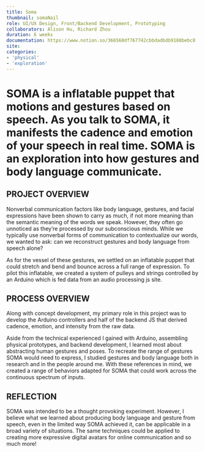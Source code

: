```yaml
---
title: Soma
thumbnail: somaNail
role: UI/UX Design, Front/Backend Development, Prototyping
collaborators: Alison Hu, Richard Zhou
duration: 6 weeks
documentation: https://www.notion.so/366560df767742cbbdadbdb9188bebc8
site:
categories:
- 'physical'
- 'exploration'
---
```


<script>
    import ImageGrid from '$lib/components/article/ImageGrid.svelte'
    import HeroImage from '$lib/components/article/HeroImage.svelte'
    import YoutubeEmbed from '$lib/components/article/YoutubeEmbed.svelte'

    const p = "soma/"
    const gestures = [p + 'gestures', p + 'chart']

    const process = p + "proto"
    const chart = p + "chart"
</script>

# SOMA is a inflatable puppet that motions and gestures based on speech. As you talk to SOMA, it manifests the cadence and emotion of your speech in real time. SOMA is an exploration into how gestures and body language communicate.

## PROJECT OVERVIEW

Nonverbal communication factors like body language, gestures, and facial expressions have been shown to carry as much, if not more meaning than the semantic meaning of the words we speak. However, they often go unnoticed as they’re processed by our subconscious minds. While we typically use nonverbal forms of communication to contextualize our words, we wanted to ask: can we reconstruct gestures and body language from speech alone?

As for the vessel of these gestures, we settled on an inflatable puppet that could stretch and bend and bounce across a full range of expression. To pilot this inflatable, we created a system of pulleys and strings controlled by an Arduino which is fed data from an audio processing js site.

<HeroImage link={process} description="SOMA Puppet Process" />

## PROCESS OVERVIEW

Along with concept development, my primary role in this project was to develop the Arduino controllers and half of the backend JS that derived cadence, emotion, and intensity from the raw data.

Aside from the technical experienced I gained with Arduino, assembling physical prototypes, and backend development, I learned most about abstracting human gestures and poses. To recreate the range of gestures SOMA would need to express, I studied gestures and body language both in research and in the people around me. With these references in mind, we created a range of behaviors adapted for SOMA that could work across the continuous spectrum of inputs.

<HeroImage link={chart} description="Journey Map" />

## REFLECTION

SOMA was intended to be a thought provoking experiment. However, I believe what we learned about producing body language and gesture from speech, even in the limited way SOMA achieved it, can be applicable in a broad variety of situations. The same techniques could be applied to creating more expressive digital avatars for online communication and so much more!